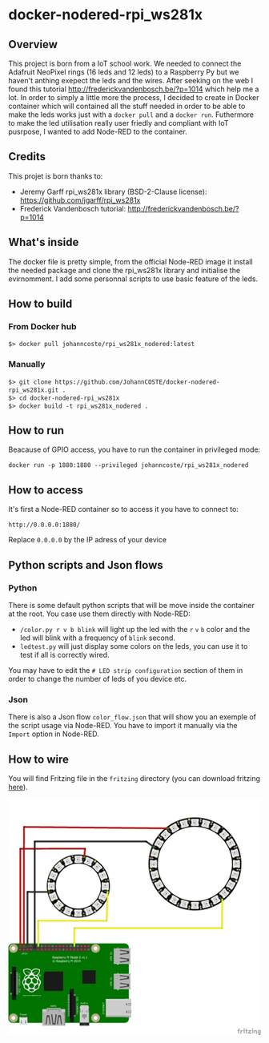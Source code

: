 # docker-nodered-rpi_ws281x
## Overview
This project is born from a IoT school work. We needed to connect the Adafruit NeoPixel rings (16 leds and 12 leds) to a Raspberry Py but we haven't anthing exepect the leds and the wires. After seeking on the web I found this tutorial http://frederickvandenbosch.be/?p=1014 which help me a lot. In order to simply a little more the process, I decided to create in Docker container which will contained all the stuff needed in order to be able to make the leds works just with a `docker pull` and a `docker run`. Futhermore to make the led utilisation really user friedly and compliant with IoT pusrpose, I wanted to add Node-RED to the container.

## Credits
This projet is born thanks to:
*  Jeremy Garff rpi_ws281x library (BSD-2-Clause license): https://github.com/jgarff/rpi_ws281x
*  Frederick Vandenbosch tutorial: http://frederickvandenbosch.be/?p=1014

## What's inside
The docker file is pretty simple, from the official Node-RED image it install the needed package and clone the rpi_ws281x library and initialise the evirnomment. I add some personnal scripts to use basic feature of the leds.

## How to build
### From Docker hub
```
$> docker pull johanncoste/rpi_ws281x_nodered:latest
```

### Manually
```
$> git clone https://github.com/JohannCOSTE/docker-nodered-rpi_ws281x.git .
$> cd docker-nodered-rpi_ws281x
$> docker build -t rpi_ws281x_nodered .
```

## How to run
Beacause of GPIO access, you have to run the container in privileged mode:
```
docker run -p 1880:1880 --privileged johanncoste/rpi_ws281x_nodered
```

## How to access
It's first a Node-RED container so to access it you have to connect to:
```
http://0.0.0.0:1880/
```
Replace `0.0.0.0` by the IP adress of your device


## Python scripts and Json flows
### Python
There is some default python scripts that will be move inside the container at the root. You case use them directly with Node-RED:
*  `/color.py r v b blink` will light up the led with the `r` `v` `b` color and the led will blink with a frequency of `blink` second.
*  `ledtest.py` will just display some colors on the leds, you can use it to test if all is correctly wired.

You may have to edit the `# LED strip configuration` section of them in order to change the number of leds of you device etc.

### Json
There is also a Json flow `color_flow.json` that will show you an exemple of the script usage via Node-RED. You have to import it manually via the `Import` option in Node-RED.

## How to wire
You will find Fritzing file in the `fritzing` directory (you can download fritzing [here](https://fritzing.org/download/)).

![Schema](fritzing/schema.png)